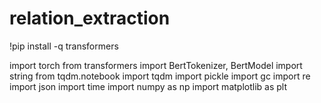 # relation_extraction
!pip install -q transformers 

import torch
from transformers import BertTokenizer, BertModel
import string
from tqdm.notebook import tqdm
import pickle
import gc
import re
import json
import time
import numpy as np
import matplotlib as plt
